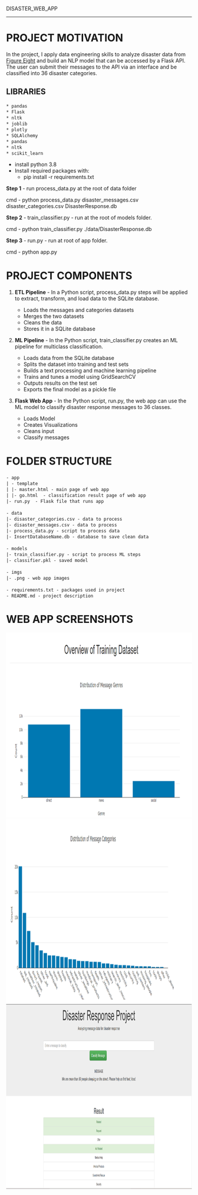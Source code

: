 DISASTER_WEB_APP

***
 
# PROJECT MOTIVATION

In the project, I apply data engineering skills to analyze disaster data from [Figure Eight](https://www.figure-eight.com/) and build an NLP model that can be accessed by a Flask API. The user can submit their messages to the API via an interface and be classified into 36 disaster categories.

## LIBRARIES

    * pandas
    * Flask
    * nltk
    * joblib
    * plotly
    * SQLAlchemy
    * pandas
    * nltk
    * scikit_learn

* install python 3.8
* Install required packages with:
    * pip install -r requirements.txt

**Step 1** - run process_data.py at the root of data folder

cmd - python process_data.py disaster_messages.csv disaster_categories.csv DisasterResponse.db

**Step 2** - train_classifier.py - run at the root of models folder.

cmd - python train_classifier.py ./data/DisasterResponse.db

**Step 3** - run.py - run at root of app folder.

cmd - python app.py

# PROJECT COMPONENTS

1. **ETL Pipeline** - In a Python script, process_data.py steps will be applied to extract, transform, and load data to the SQLite database.

    * Loads the messages and categories datasets
    * Merges the two datasets
    * Cleans the data
    * Stores it in a SQLite database

2. **ML Pipeline** - In the Python script, train_classifier.py creates an ML pipeline for multiclass classification.

    * Loads data from the SQLite database
    * Splits the dataset into training and test sets
    * Builds a text processing and machine learning pipeline
    * Trains and tunes a model using GridSearchCV
    * Outputs results on the test set
    * Exports the final model as a pickle file

3. **Flask Web App** - In the Python script, run.py, the web app can use the ML model to classify disaster response messages to 36 classes.

    * Loads Model
    * Creates Visualizations
    * Cleans input
    * Classify messages


# FOLDER STRUCTURE
```
- app
| - template
| |- master.html - main page of web app
| |- go.html  - classification result page of web app
|- run.py  - Flask file that runs app

- data
|- disaster_categories.csv - data to process 
|- disaster_messages.csv - data to process
|- process_data.py - script to process data
|- InsertDatabaseName.db - database to save clean data

- models
|- train_classifier.py - script to process ML steps
|- classifier.pkl - saved model 

- imgs
|- .png - web app images

- requirements.txt - packages used in project
- README.md - project description
```

# WEB APP SCREENSHOTS

<img src="./imgs/genre.png"  weight="600" height="500"/>
<img src="./imgs/categories.png"  weight="600" height="500"/>
<img src="./imgs/prediction.png"  weight="600" height="500"/>